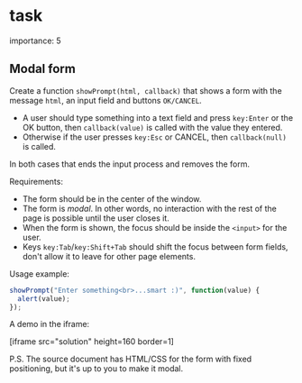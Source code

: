 # task

importance: 5

## Modal form

Create a function `showPrompt(html, callback)` that shows a form with the message `html`, an input field and buttons `OK/CANCEL`.

* A user should type something into a text field and press `key:Enter` or the OK button, then `callback(value)` is called with the value they entered.
* Otherwise if the user presses `key:Esc` or CANCEL, then `callback(null)` is called.

In both cases that ends the input process and removes the form.

Requirements:

* The form should be in the center of the window.
* The form is _modal_. In other words, no interaction with the rest of the page is possible until the user closes it.
* When the form is shown, the focus should be inside the `<input>` for the user.
* Keys `key:Tab`/`key:Shift+Tab` should shift the focus between form fields, don't allow it to leave for other page elements.

Usage example:

```javascript
showPrompt("Enter something<br>...smart :)", function(value) {
  alert(value);
});
```

A demo in the iframe:

\[iframe src="solution" height=160 border=1\]

P.S. The source document has HTML/CSS for the form with fixed positioning, but it's up to you to make it modal.

